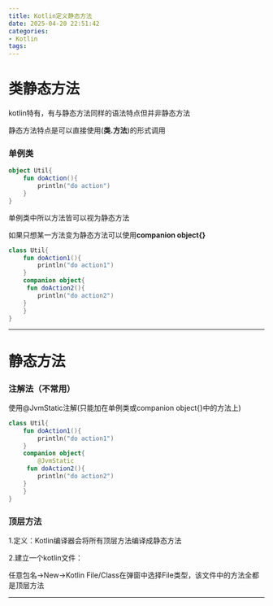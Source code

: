 ```yaml
---
title: Kotlin定义静态方法
date: 2025-04-20 22:51:42
categories:
- Kotlin
tags:
---
```


# 类静态方法

kotlin特有，有与静态方法同样的语法特点但并非静态方法

静态方法特点是可以直接使用(**类.方法**)的形式调用

### 单例类

```kotlin
object Util{
    fun doAction(){
        println("do action")
    }
}
```

单例类中所以方法皆可以视为静态方法

如果只想某一方法变为静态方法可以使用**companion object{}**

```kotlin
class Util{
    fun doAction1(){
        println("do action1")
    }
    companion object{
     fun doAction2(){
        println("do action2")
    }
    }
}
```

------

# 静态方法

### 注解法（不常用）

使用@JvmStatic注解(只能加在单例类或companion object{}中的方法上)

```kotlin
class Util{
    fun doAction1(){
        println("do action1")
    }
    companion object{
        @JvmStatic
     fun doAction2(){
        println("do action2")
    }
    }
}
```

### 顶层方法

1.定义：Kotlin编译器会将所有顶层方法编译成静态方法

2.建立一个kotlin文件：

任意包名->New->Kotlin File/Class在弹窗中选择File类型，该文件中的方法全都是顶层方法

------

